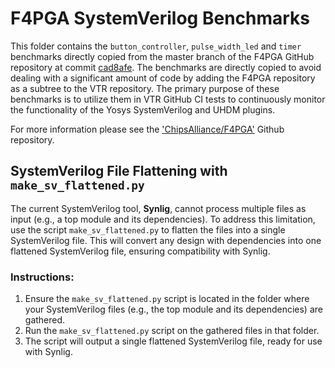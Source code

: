 # F4PGA SystemVerilog Benchmarks

This folder contains the `button_controller`, `pulse_width_led` and `timer` benchmarks directly copied from the master branch of the F4PGA GitHub repository at commit [cad8afe](https://github.com/chipsalliance/f4pga/commits/cad8afe0842cd73f5b73949fa12eab1fda326055).
The benchmarks are directly copied to avoid dealing with a significant amount of code by adding the F4PGA repository as a subtree to the VTR repository.
The primary purpose of these benchmarks is to utilize them in VTR GitHub CI tests to continuously monitor the functionality of the Yosys SystemVerilog and UHDM plugins.

For more information please see the ['ChipsAlliance/F4PGA'](https://github.com/chipsalliance/f4pga) Github repository.

## SystemVerilog File Flattening with `make_sv_flattened.py`

The current SystemVerilog tool, **Synlig**, cannot process multiple files as input (e.g., a top module and its dependencies). To address this limitation, use the script `make_sv_flattened.py` to flatten the files into a single SystemVerilog file. This will convert any design with dependencies into one flattened SystemVerilog file, ensuring compatibility with Synlig.

### Instructions:
1. Ensure the `make_sv_flattened.py` script is located in the folder where your SystemVerilog files (e.g., the top module and its dependencies) are gathered.
2. Run the `make_sv_flattened.py` script on the gathered files in that folder.
3. The script will output a single flattened SystemVerilog file, ready for use with Synlig.

